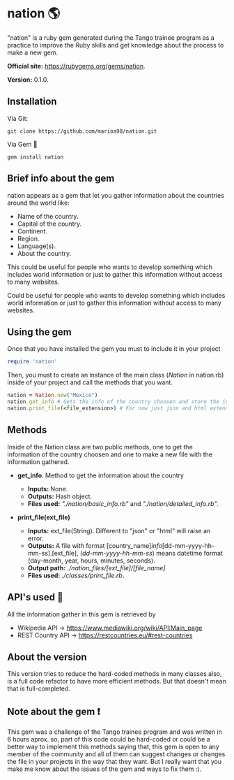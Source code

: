 # nation :earth_americas:

"nation" is a ruby gem generated during the Tango trainee program as a practice to improve the Ruby skills and get knowledge about the process to make a new gem.

**Official site:** https://rubygems.org/gems/nation.

**Version:** 0.1.0.

## Installation

Via Git:

` git clone https://github.com/marioa98/nation.git `

Via Gem :gem:

` gem install nation `

## Brief info about the gem

nation appears as a gem that let you gather information about the countries around the world like:

- Name of the country.
- Capital of the country.
- Continent.
- Region.
- Language(s).
- About the country.

This could be useful for people who wants to develop something which includes world information or just to gather this information without access to many websites.

Could be useful for people who wants to develop something which includes world information or just to gather this information without access to many websites.

## Using the gem

Once that you have installed the gem you must to include it in your project

```ruby 
require 'nation' 
```

Then, you must to create an instance of the main class (*Nation* in nation.rb) inside of your project and call the methods that you want.

```ruby 
nation = Nation.new("Mexico")
nation.get_info # Gets the info of the country choosen and store the information in a Hash.
nation.print_file(<file_extension>) # For now just json and html extension supported.
```

## Methods

Inside of the Nation class are two public methods, one to get the information of the country choosen and one to make a new file with the information gathered.

* **get_info**. Method to get the information about the country
    * **Inputs:** None.
    * **Outputs:** Hash object.
    * **Files used:** *"./nation/basic_info.rb"*  and  *"./nation/detailed_info.rb"*.

* **print_file(ext_file)**
    * **Inputs:** ext_file(String). Different to "json" or "html" will raise an error.
    * **Outputs:** A file with format [country_name]_info_[dd-mm-yyyy-hh-mm-ss].[ext_file], (*dd-mm-yyyy-hh-mm-ss*) means datetime format (day-month, year, hours, minutes, seconds).
    * **Output path:** *./nation_files/[ext_file]/[file_name]*
    * **Files used:** *./classes/print_file.rb*.

## API's used :electric_plug:

All the information gather in this gem is retrieved by

- Wikipedia API -> https://www.mediawiki.org/wiki/API:Main_page
- REST Country API -> https://restcountries.eu/#rest-countries

## About the version

This version tries to reduce the hard-coded methods in many classes also, is a full code refactor to have more efficient methods. But that doesn't mean that is full-completed.

## Note about the gem :heavy_exclamation_mark:

This gem was a challenge of the Tango trainee program and was written in 6 hours aprox. so, part of this code could be hard-coded or could be a better way to implement this methods saying that, this gem is open to any member of the community and all of them can suggest changes or changes the file in your projects in the way that they want. But I really want that you make me know about the issues of the gem and ways to fix them :).
